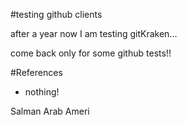 #testing github clients

after a year now I am testing gitKraken...

come back only for some github tests!!

#References
- nothing!

Salman Arab Ameri